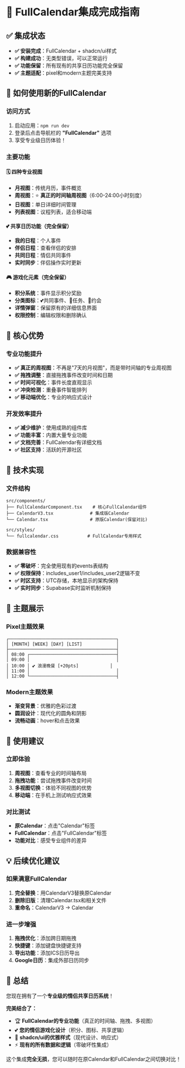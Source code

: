 # 🎉 FullCalendar集成完成指南

## ✅ **集成状态**
- **✅ 安装完成**：FullCalendar + shadcn/ui样式
- **✅ 构建成功**：无类型错误，可以正常运行
- **✅ 功能保留**：所有现有的共享日历功能完全保留
- **✅ 主题适配**：pixel和modern主题完美支持

## 🚀 **如何使用新的FullCalendar**

### **访问方式**
1. 启动应用：`npm run dev`
2. 登录后点击导航栏的 **"FullCalendar"** 选项
3. 享受专业级日历体验！

### **主要功能**

#### **🗓️ 四种专业视图**
- **月视图**：传统月历，事件概览
- **周视图**：⭐ **真正的时间轴周视图**（6:00-24:00小时刻度）
- **日视图**：单日详细时间管理
- **列表视图**：议程列表，适合移动端

#### **💕 共享日历功能（完全保留）**
- **我的日程**：个人事件
- **伴侣日程**：查看伴侣的安排
- **共同日程**：情侣共同事件
- **实时同步**：伴侣操作实时更新

#### **🎮 游戏化元素（完全保留）**
- **积分系统**：事件显示积分奖励
- **分类图标**：💕共同事件、🎯任务、🌹约会
- **详情弹窗**：保留原有的详细信息界面
- **权限控制**：编辑权限和删除确认

## 🎯 **核心优势**

### **专业功能提升**
- **✅ 真正的周视图**：不再是"7天的月视图"，而是带时间轴的专业周视图
- **✅ 拖拽调整**：直接拖拽事件改变时间和日期
- **✅ 时间可视化**：事件长度直观显示
- **✅ 冲突检测**：重叠事件智能排列
- **✅ 移动端优化**：专业的响应式设计

### **开发效率提升**
- **✅ 减少维护**：使用成熟的组件库
- **✅ 功能丰富**：内置大量专业功能
- **✅ 文档完善**：FullCalendar有详细文档
- **✅ 社区支持**：活跃的开源社区

## 🔧 **技术实现**

### **文件结构**
```
src/components/
├── FullCalendarComponent.tsx    # 核心FullCalendar组件
├── CalendarV3.tsx              # 集成版Calendar
└── Calendar.tsx                # 原版Calendar(保留对比)

src/styles/
└── fullcalendar.css           # FullCalendar专用样式
```

### **数据兼容性**
- **✅ 零破坏**：完全使用现有的events表结构
- **✅ 权限保持**：includes_user1/includes_user2逻辑不变
- **✅ 时区支持**：UTC存储，本地显示的架构保持
- **✅ 实时同步**：Supabase实时监听机制保持

## 🎨 **主题展示**

### **Pixel主题效果**
```
┌─────────────────────────────────────────┐
│ [MONTH] [WEEK] [DAY] [LIST]             │
├─────────────────────────────────────────┤
│ 08:00 ┌─────────────────────────────────┤
│ 09:00 │                                 │
│ 10:00 │ 💕 浪漫晚餐 [+20pts]            │
│ 11:00 │                                 │
│ 12:00 └─────────────────────────────────┤
```

### **Modern主题效果**
- **渐变背景**：优雅的色彩过渡
- **圆润设计**：现代化的圆角和阴影
- **流畅动画**：hover和点击效果

## 🚀 **使用建议**

### **立即体验**
1. **周视图**：查看专业的时间轴布局
2. **拖拽功能**：尝试拖拽事件改变时间
3. **多视图切换**：体验不同视图的优势
4. **移动端**：在手机上测试响应式效果

### **对比测试**
- **原Calendar**：点击"Calendar"标签
- **FullCalendar**：点击"FullCalendar"标签
- **功能对比**：感受专业组件的差异

## 💡 **后续优化建议**

### **如果满意FullCalendar**
1. **完全替换**：用CalendarV3替换原Calendar
2. **删除旧版**：清理Calendar.tsx和相关文件
3. **重命名**：CalendarV3 → Calendar

### **进一步增强**
1. **拖拽优化**：添加跨日期拖拽
2. **快捷键**：添加键盘快捷键支持
3. **导出功能**：添加ICS日历导出
4. **Google日历**：集成外部日历同步

## 🎊 **总结**

您现在拥有了一个**专业级的情侣共享日历系统**！

**完美结合了：**
- 🏆 **FullCalendar的专业功能**（真正的时间轴、拖拽、多视图）
- 💕 **您的情侣游戏化设计**（积分、图标、共享逻辑）
- 🎨 **shadcn/ui的优雅样式**（现代设计、响应式）
- ⚡ **现有的所有数据和逻辑**（零破坏性集成）

这个集成**完全无损**，您可以随时在原Calendar和FullCalendar之间切换对比！
